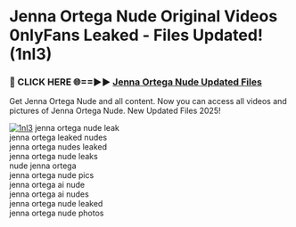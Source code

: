 # Jenna Ortega Nude Original Videos 0nlyFans Leaked - Files Updated! (1nl3)

<h3>🔴 CLICK HERE 🌐==►► <a href="https://tinyurl.com/4mcuefdz" rel="nofollow">Jenna Ortega Nude Updated Files</a></h3>

Get Jenna Ortega Nude and all content. Now you can access all videos and pictures of Jenna Ortega Nude. New Updated Files 2025!

[![1nl3](https://i.imgur.com/StAQSOY.gif)](https://tinyurl.com/4mcuefdz)
jenna ortega nude leak<br>
jenna ortega leaked nudes<br>
jenna ortega nudes leaked<br>
jenna ortega nude leaks<br>
nude jenna ortega<br>
jenna ortega nude pics<br>
jenna ortega ai nude<br>
jenna ortega ai nudes<br>
jenna ortega nude leaked<br>
jenna ortega nude photos